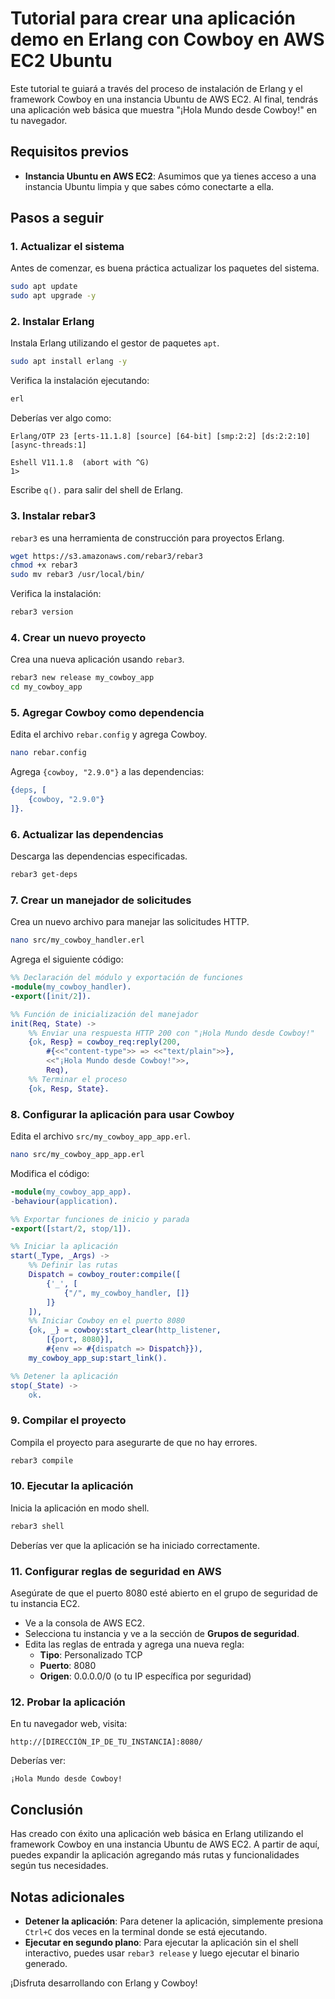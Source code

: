 # Tutorial para crear una aplicación demo en Erlang con Cowboy en AWS EC2 Ubuntu

Este tutorial te guiará a través del proceso de instalación de Erlang y el framework Cowboy en una instancia Ubuntu de AWS EC2. Al final, tendrás una aplicación web básica que muestra "¡Hola Mundo desde Cowboy!" en tu navegador.

## Requisitos previos

- **Instancia Ubuntu en AWS EC2**: Asumimos que ya tienes acceso a una instancia Ubuntu limpia y que sabes cómo conectarte a ella.

## Pasos a seguir

### 1. Actualizar el sistema

Antes de comenzar, es buena práctica actualizar los paquetes del sistema.

```bash
sudo apt update
sudo apt upgrade -y
```

### 2. Instalar Erlang

Instala Erlang utilizando el gestor de paquetes `apt`.

```bash
sudo apt install erlang -y
```

Verifica la instalación ejecutando:

```bash
erl
```

Deberías ver algo como:

```
Erlang/OTP 23 [erts-11.1.8] [source] [64-bit] [smp:2:2] [ds:2:2:10] [async-threads:1]

Eshell V11.1.8  (abort with ^G)
1>
```

Escribe `q().` para salir del shell de Erlang.

### 3. Instalar rebar3

`rebar3` es una herramienta de construcción para proyectos Erlang.

```bash
wget https://s3.amazonaws.com/rebar3/rebar3
chmod +x rebar3
sudo mv rebar3 /usr/local/bin/
```

Verifica la instalación:

```bash
rebar3 version
```

### 4. Crear un nuevo proyecto

Crea una nueva aplicación usando `rebar3`.

```bash
rebar3 new release my_cowboy_app
cd my_cowboy_app
```

### 5. Agregar Cowboy como dependencia

Edita el archivo `rebar.config` y agrega Cowboy.

```bash
nano rebar.config
```

Agrega `{cowboy, "2.9.0"}` a las dependencias:

```erlang
{deps, [
    {cowboy, "2.9.0"}
]}.
```

### 6. Actualizar las dependencias

Descarga las dependencias especificadas.

```bash
rebar3 get-deps
```

### 7. Crear un manejador de solicitudes

Crea un nuevo archivo para manejar las solicitudes HTTP.

```bash
nano src/my_cowboy_handler.erl
```

Agrega el siguiente código:

```erlang
%% Declaración del módulo y exportación de funciones
-module(my_cowboy_handler).
-export([init/2]).

%% Función de inicialización del manejador
init(Req, State) ->
    %% Enviar una respuesta HTTP 200 con "¡Hola Mundo desde Cowboy!"
    {ok, Resp} = cowboy_req:reply(200,
        #{<<"content-type">> => <<"text/plain">>},
        <<"¡Hola Mundo desde Cowboy!">>,
        Req),
    %% Terminar el proceso
    {ok, Resp, State}.
```

### 8. Configurar la aplicación para usar Cowboy

Edita el archivo `src/my_cowboy_app_app.erl`.

```bash
nano src/my_cowboy_app_app.erl
```

Modifica el código:

```erlang
-module(my_cowboy_app_app).
-behaviour(application).

%% Exportar funciones de inicio y parada
-export([start/2, stop/1]).

%% Iniciar la aplicación
start(_Type, _Args) ->
    %% Definir las rutas
    Dispatch = cowboy_router:compile([
        {'_', [
            {"/", my_cowboy_handler, []}
        ]}
    ]),
    %% Iniciar Cowboy en el puerto 8080
    {ok, _} = cowboy:start_clear(http_listener,
        [{port, 8080}],
        #{env => #{dispatch => Dispatch}}),
    my_cowboy_app_sup:start_link().

%% Detener la aplicación
stop(_State) ->
    ok.
```

### 9. Compilar el proyecto

Compila el proyecto para asegurarte de que no hay errores.

```bash
rebar3 compile
```

### 10. Ejecutar la aplicación

Inicia la aplicación en modo shell.

```bash
rebar3 shell
```

Deberías ver que la aplicación se ha iniciado correctamente.

### 11. Configurar reglas de seguridad en AWS

Asegúrate de que el puerto 8080 esté abierto en el grupo de seguridad de tu instancia EC2.

- Ve a la consola de AWS EC2.
- Selecciona tu instancia y ve a la sección de **Grupos de seguridad**.
- Edita las reglas de entrada y agrega una nueva regla:
  - **Tipo**: Personalizado TCP
  - **Puerto**: 8080
  - **Origen**: 0.0.0.0/0 (o tu IP específica por seguridad)

### 12. Probar la aplicación

En tu navegador web, visita:

```
http://[DIRECCIÓN_IP_DE_TU_INSTANCIA]:8080/
```

Deberías ver:

```
¡Hola Mundo desde Cowboy!
```

## Conclusión

Has creado con éxito una aplicación web básica en Erlang utilizando el framework Cowboy en una instancia Ubuntu de AWS EC2. A partir de aquí, puedes expandir la aplicación agregando más rutas y funcionalidades según tus necesidades.

## Notas adicionales

- **Detener la aplicación**: Para detener la aplicación, simplemente presiona `Ctrl+C` dos veces en la terminal donde se está ejecutando.
- **Ejecutar en segundo plano**: Para ejecutar la aplicación sin el shell interactivo, puedes usar `rebar3 release` y luego ejecutar el binario generado.

¡Disfruta desarrollando con Erlang y Cowboy!